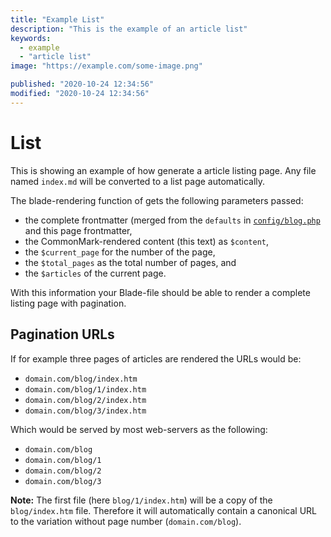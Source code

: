 ```yaml
---
title: "Example List"
description: "This is the example of an article list"
keywords:
  - example
  - "article list"
image: "https://example.com/some-image.png"

published: "2020-10-24 12:34:56"
modified: "2020-10-24 12:34:56"
---
```


# List

This is showing an example of how generate a article listing page. Any file named `index.md` will be converted to a list page automatically.

The blade-rendering function of gets the following parameters passed:

 - the complete frontmatter (merged from the `defaults` in [`config/blog.php`](https://github.com/spekulatius/laravel-commonmark-blog/blob/main/config/blog.php) and this page frontmatter,
 - the CommonMark-rendered content (this text) as `$content`,
 - the `$current_page` for the number of the page,
 - the `$total_pages` as the total number of pages, and
 - the `$articles` of the current page.

With this information your Blade-file should be able to render a complete listing page with pagination.


## Pagination URLs

If for example three pages of articles are rendered the URLs would be:

 - `domain.com/blog/index.htm`
 - `domain.com/blog/1/index.htm`
 - `domain.com/blog/2/index.htm`
 - `domain.com/blog/3/index.htm`

Which would be served by most web-servers as the following:

 - `domain.com/blog`
 - `domain.com/blog/1`
 - `domain.com/blog/2`
 - `domain.com/blog/3`

**Note:** The first file (here `blog/1/index.htm`) will be a copy of the `blog/index.htm` file. Therefore it will automatically contain a canonical URL to the variation without page number (`domain.com/blog`).
